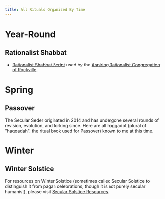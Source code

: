 ```yaml
---
title: All Rituals Organized By Time
---
```


# Year-Round
## Rationalist Shabbat
* [Rationalist Shabbat Script](arc_shabbat.html) used by the [Aspiring Rationalist Congregation of Rockville](https://www.lesswrong.com/groups/kipXKmRAFrKq2gaRa).

# Spring
## Passover

The Secular Seder originated in 2014 and has undergone several rounds of revision, evolution, and forking since. Here are all haggadot (plural of "haggadah", the ritual book used for Passover) known to me at this time.

# Winter
## Winter Solstice

For resources on Winter Solstice (sometimes called Secular Solstice to distinguish it from pagan celebrations, though it is not purely secular humanist), please visit [Secular Solstice Resources](https://secularsolstice.github.io/).
